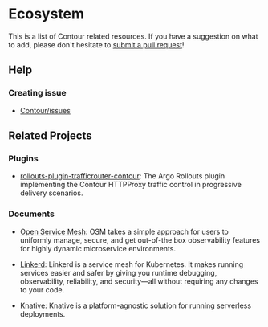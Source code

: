 # Ecosystem

This is a list of Contour related resources. If you have a suggestion on what to add, please don't hesitate to [submit a pull request][2]!

## Help

### Creating issue

-   [Contour/issues][1]


## Related Projects

### Plugins

-   [rollouts-plugin-trafficrouter-contour][3]: The Argo Rollouts plugin implementing the Contour HTTPProxy traffic control in progressive delivery scenarios.

### Documents

-   [Open Service Mesh][4]: OSM takes a simple approach for users to uniformly manage, secure, and get out-of-the box observability features for highly dynamic microservice environments.

-   [Linkerd][5]: Linkerd is a service mesh for Kubernetes. It makes running services easier and safer by giving you runtime debugging, observability, reliability, and security—all without requiring any changes to your code.

-   [Knative][6]: Knative is a platform-agnostic solution for running serverless deployments.



[1]: https://github.com/projectcontour/contour/issues
[2]: https://github.com/projectcontour/contour/pulls
[3]: https://github.com/argoproj-labs/rollouts-plugin-trafficrouter-contour
[4]: https://release-v1-2.docs.openservicemesh.io/docs/demos/ingress_contour/
[5]: https://linkerd.io/2.13/tasks/using-ingress/#contour
[6]: https://knative.dev/docs/install/yaml-install/serving/install-serving-with-yaml/#install-a-networking-layer

